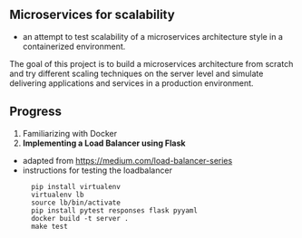 ## Microservices for scalability
- an attempt to test scalability of a microservices architecture style in a containerized environment. 

The goal of this project is to build a microservices architecture from scratch and try different scaling techniques on the server level and simulate delivering applications and services in a production environment. 

## Progress 
1. Familiarizing with Docker
2. **Implementing a Load Balancer using Flask**
  - adapted from https://medium.com/load-balancer-series
  - instructions for testing the loadbalancer
      ```
        pip install virtualenv
        virtualenv lb
        source lb/bin/activate
        pip install pytest responses flask pyyaml
        docker build -t server .
        make test
      ```
